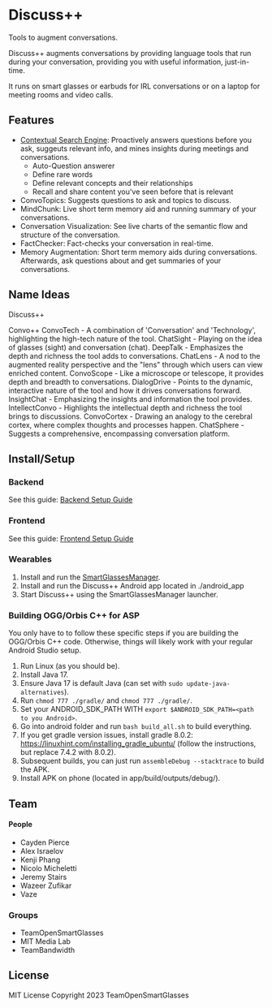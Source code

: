 # Discuss++

Tools to augment conversations.

Discuss++ augments conversations by providing language tools that run during your conversation, providing you with useful information, just-in-time.

It runs on smart glasses or earbuds for IRL conversations or on a laptop for meeting rooms and video calls.

## Features

- [Contextual Search Engine](https://medium.com/@caydenpierce4/the-future-of-search-engines-next-gen-conversations-through-contextual-search-2335d65019f5): Proactively answers questions before you ask, suggeuts relevant info, and mines insights during meetings and conversations.
    - Auto-Question answerer
    - Define rare words
    - Define relevant concepts and their relationships
    - Recall and share content you've seen before that is relevant
- ConvoTopics: Suggests questions to ask and topics to discuss.
- MindChunk: Live short term memory aid and running summary of your conversations.
- Conversation Visualization: See live charts of the semantic flow and structure of the conversation.
- FactChecker: Fact-checks your conversation in real-time.
- Memory Augmentation: Short term memory aids during conversations. Afterwards, ask questions about and get summaries of your conversations.

## Name Ideas

Discuss++

Convo++
ConvoTech - A combination of 'Conversation' and 'Technology', highlighting the high-tech nature of the tool.
ChatSight - Playing on the idea of glasses (sight) and conversation (chat).
DeepTalk - Emphasizes the depth and richness the tool adds to conversations.
ChatLens - A nod to the augmented reality perspective and the "lens" through which users can view enriched content.
ConvoScope - Like a microscope or telescope, it provides depth and breadth to conversations.
DialogDrive - Points to the dynamic, interactive nature of the tool and how it drives conversations forward.
InsightChat - Emphasizing the insights and information the tool provides.
IntellectConvo - Highlights the intellectual depth and richness the tool brings to discussions.
ConvoCortex - Drawing an analogy to the cerebral cortex, where complex thoughts and processes happen.
ChatSphere - Suggests a comprehensive, encompassing conversation platform.

## Install/Setup

### Backend

See this guide: [Backend Setup Guide](./server/README.md)

### Frontend

See this guide: [Frontend Setup Guide](./web_frontend/README.md)

### Wearables

1. Install and run the [SmartGlassesManager](https://github.com/TeamOpenSmartGlasses/SmartGlassesManager).
2. Install and run the Discuss++ Android app located in ./android_app
3. Start Discuss++ using the SmartGlassesManager launcher.

### Building OGG/Orbis C++ for ASP

You only have to to follow these specific steps if you are building the OGG/Orbis C++ code. Otherwise, things will likely work with your regular Android Studio setup.

1. Run Linux (as you should be).
2. Install Java 17.
3. Ensure Java 17 is default Java (can set with `sudo update-java-alternatives`).
4. Run `chmod 777 ./gradle/` and `chmod 777 ./gradle/`.
5. Set your ANDROID_SDK_PATH WITH `export $ANDROID_SDK_PATH=<path to you Android>`.
6. Go into android folder and run `bash build_all.sh` to build everything.
7. If you get gradle version issues, install gradle 8.0.2: https://linuxhint.com/installing_gradle_ubuntu/ (follow the instructions, but replace 7.4.2 with 8.0.2).
8. Subsequent builds, you can just run `assembleDebug --stacktrace` to build the APK.
9. Install APK on phone (located in app/build/outputs/debug/).

## Team

#### People

- Cayden Pierce
- Alex Israelov
- Kenji Phang
- Nicolo Micheletti
- Jeremy Stairs
- Wazeer Zufikar
- Vaze
 
### Groups

- TeamOpenSmartGlasses
- MIT Media Lab
- TeamBandwidth

## License

MIT License
Copyright 2023 TeamOpenSmartGlasses
